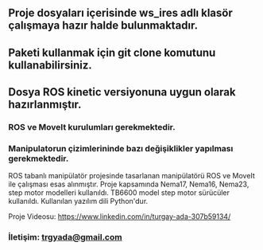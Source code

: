 ## Proje dosyaları içerisinde ws_ires adlı klasör çalışmaya hazır halde bulunmaktadır.

## Paketi kullanmak için git clone komutunu kullanabilirsiniz.

## Dosya ROS kinetic versiyonuna uygun olarak hazırlanmıştır.

### ROS ve MoveIt kurulumları gerekmektedir.

### Manipulatorun çizimlerininde bazı değişiklikler yapılması gerekmektedir.

ROS tabanlı manipülatör projesinde tasarlanan manipülatörü ROS ve MoveIt ile çalışması esas alınmıştır.
Proje kapsamında Nema17, Nema16, Nema23, step motor modelleri kullanıldı.
TB6600 model step motor sürücüler kullanıldı.
Kullanılan yazılım dili Python'dur.





Proje Videosu: https://www.linkedin.com/in/turgay-ada-307b59134/

### İletişim: trgyada@gmail.com

